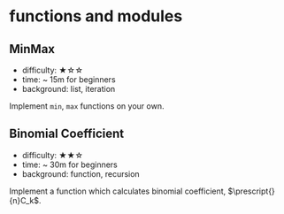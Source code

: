 # functions and modules

## MinMax
- difficulty: ★☆☆
- time: ~ 15m for beginners
- background: list, iteration

Implement `min`, `max` functions on your own.

## Binomial Coefficient

- difficulty: ★★☆
- time: ~ 30m for beginners
- background: function, recursion

Implement a function which calculates binomial coefficient, $\prescript{}{n}C_k$.

